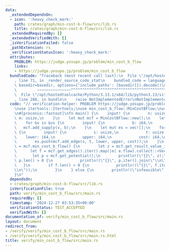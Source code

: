 ```yaml
---
data:
  _extendedDependsOn:
  - icon: ':heavy_check_mark:'
    path: crates/graph/min-cost-b-flow/src/lib.rs
    title: crates/graph/min-cost-b-flow/src/lib.rs
  _extendedRequiredBy: []
  _extendedVerifiedWith: []
  _isVerificationFailed: false
  _pathExtension: rs
  _verificationStatusIcon: ':heavy_check_mark:'
  attributes:
    PROBLEM: https://judge.yosupo.jp/problem/min_cost_b_flow
    links:
    - https://judge.yosupo.jp/problem/min_cost_b_flow
  bundledCode: "Traceback (most recent call last):\n  File \"/opt/hostedtoolcache/Python/3.13.1/x64/lib/python3.13/site-packages/onlinejudge_verify/documentation/build.py\"\
    , line 71, in _render_source_code_stat\n    bundled_code = language.bundle(stat.path,\
    \ basedir=basedir, options={'include_paths': [basedir]}).decode()\n          \
    \         ~~~~~~~~~~~~~~~^^^^^^^^^^^^^^^^^^^^^^^^^^^^^^^^^^^^^^^^^^^^^^^^^^^^^^^^^^^^^^^^^^\n\
    \  File \"/opt/hostedtoolcache/Python/3.13.1/x64/lib/python3.13/site-packages/onlinejudge_verify/languages/rust.py\"\
    , line 288, in bundle\n    raise NotImplementedError\nNotImplementedError\n"
  code: "// verification-helper: PROBLEM https://judge.yosupo.jp/problem/min_cost_b_flow\n\
    \nuse itertools::Itertools;\nuse min_cost_b_flow::MinCostBFlow;\nuse proconio::input;\n\
    \n#[proconio::fastout]\nfn main() {\n    input! {\n        n: usize,\n       \
    \ m: usize,\n    }\n    let mut mcf = MinCostBFlow::new();\n    let vs = mcf.add_vertices(n);\n\
    \    for &v in &vs {\n        input! {\n            b: i64,\n        }\n     \
    \   mcf.add_supply(v, b);\n    }\n    let mut es = vec![];\n    for _ in 0..m\
    \ {\n        input! {\n            s: usize,\n            t: usize,\n        \
    \    lower: i64,\n            upper: i64,\n            cost: i64,\n        }\n\
    \        es.push(mcf.add_edge(s, t, lower, upper, cost));\n    }\n    if let Ok(_)\
    \ = mcf.min_cost_b_flow() {\n        let z = mcf.get_result_value_i128();\n  \
    \      let f = mcf.get_edges().iter().map(|e| e.flow).collect::<Vec<_>>();\n \
    \       let p = mcf.get_potential();\n        println!(\"{}\", z);\n        if\
    \ p.len() > 0 {\n            println!(\"{}\", p.iter().join(\"\\n\"));\n     \
    \   }\n        if f.len() > 0 {\n            println!(\"{}\", f.iter().join(\"\
    \\n\"));\n        }\n    } else {\n        println!(\"infeasible\");\n    }\n\
    }\n"
  dependsOn:
  - crates/graph/min-cost-b-flow/src/lib.rs
  isVerificationFile: true
  path: verify/min_cost_b_flow/src/main.rs
  requiredBy: []
  timestamp: '2024-12-27 03:53:35+00:00'
  verificationStatus: TEST_ACCEPTED
  verifiedWith: []
documentation_of: verify/min_cost_b_flow/src/main.rs
layout: document
redirect_from:
- /verify/verify/min_cost_b_flow/src/main.rs
- /verify/verify/min_cost_b_flow/src/main.rs.html
title: verify/min_cost_b_flow/src/main.rs
---
```

